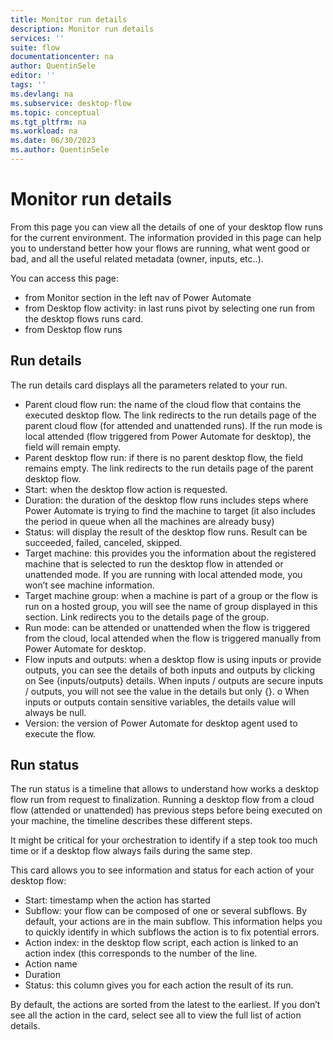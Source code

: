 ```yaml
---
title: Monitor run details
description: Monitor run details
services: ''
suite: flow
documentationcenter: na
author: QuentinSele
editor: ''
tags: ''
ms.devlang: na
ms.subservice: desktop-flow
ms.topic: conceptual
ms.tgt_pltfrm: na
ms.workload: na
ms.date: 06/30/2023
ms.author: QuentinSele
---
```


# Monitor run details 

From this page you can view all the details of one of your desktop flow runs for the current environment.
The information provided in this page can help you to understand better how your flows are running, what went good or bad, and all the useful related metadata (owner, inputs, etc..).

You can access this page:
- from Monitor section in the left nav of Power Automate
- from Desktop flow activity: in last runs pivot by selecting one run from the desktop flows runs card.
- from Desktop flow runs

## Run details

The run details card displays all the parameters related to your run.
- Parent cloud flow run: the name of the cloud flow that contains the executed desktop flow. The link redirects to the run details page of the parent cloud flow (for attended and unattended runs). If the run mode is local attended (flow triggered from Power Automate for desktop), the field will remain empty.
- Parent desktop flow run: if there is no parent desktop flow, the field remains empty. The link redirects to the run details page of the parent desktop flow.
- Start: when the desktop flow action is requested.
- Duration: the duration of the desktop flow runs includes steps where Power Automate is trying to find the machine to target (it also includes the period in queue when all the machines are already busy)
- Status: will display the result of the desktop flow runs. Result can be succeeded, failed, canceled, skipped.
- Target machine: this provides you the information about the registered machine that is selected to run the desktop flow in attended or unattended mode. If you are running with local attended mode, you won’t see machine information.
- Target machine group: when a machine is part of a group or the flow is run on a hosted group, you will see the name of group displayed in this section. Link redirects you to the details page of the group.
- Run mode: can be attended or unattended when the flow is triggered from the cloud, local attended when the flow is triggered manually from Power Automate for desktop.
- Flow inputs and outputs: when a desktop flow is using inputs or provide outputs, you can see the details of both inputs and outputs by clicking on See {inputs/outputs} details. When inputs / outputs are secure inputs / outputs, you will not see the value in the details but only {}. o	When inputs or outputs contain sensitive variables, the details value will always be null. 
- Version: the version of Power Automate for desktop agent used to execute the flow.

## Run status

The run status is a timeline that allows to understand how works a desktop flow run from request to finalization. Running a desktop flow from a cloud flow (attended or unattended) has previous steps before being executed on your machine, the timeline describes these different steps.

It might be critical for your orchestration to identify if a step took too much time or if a desktop flow always fails during the same step.

This card allows you to see information and status for each action of your desktop flow:
- Start: timestamp when the action has started
- Subflow: your flow can be composed of one or several subflows. By default, your actions are in the main subflow. This information helps you to quickly identify in which subflows the action is to fix potential errors.
- Action index: in the desktop flow script, each action is linked to an action index (this corresponds to the number of the line.
- Action name
- Duration
- Status: this column gives you for each action the result of its run. 

By default, the actions are sorted from the latest to the earliest. If you don’t see all the action in the card, select see all to view the full list of action details.






